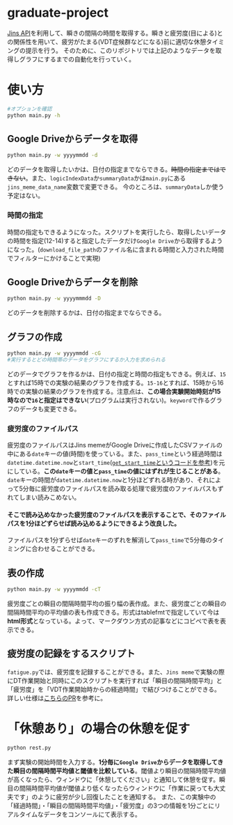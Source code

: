 # graduate-project
[Jins API](https://jins-meme.github.io/sdkdoc2/)を利用して、瞬きの間隔の時間を取得する。瞬きと疲労度(目による)との関係性を用いて、疲労がたまる(VDT症候群などになる)前に適切な休憩タイミングの提示を行う。
そのために、このリポジトリでは上記のようなデータを取得しグラフにするまでの自動化を行っていく。

# 使い方
```bash
#オプションを確認
python main.py -h
```
## Google Driveからデータを取得
```bash
python main.py -w yyyymmdd -d
```
どのデータを取得したいかは、日付の指定までならできる。~~時間の指定まではできない~~。また、`logicIndexData`か`summaryData`かは`main.py`にある`jins_meme_data_name`変数で変更できる。
今のところは、`summaryData`しか使う予定はない。
### 時間の指定
時間の指定もできるようになった。スクリプトを実行したら、取得したいデータの時間を指定(12-14)すると指定したデータだけ`Google Drive`から取得するようになった。(`download_file_path`のファイル名に含まれる時間と入力された時間でフィルターにかけることで実現)

## Google Driveからデータを削除
```bash
python main.py -w yyyymmmdd -D
```
どのデータを削除するかは、日付の指定までならできる。

## グラフの作成
```bash
python main.py -w yyyymmdd -cG
#実行するとどの時間帯のデータをグラフにするか入力を求められる
```
どのデータでグラフを作るかは、日付の指定と時間の指定もできる。例えば、`15`とすれば15時での実験の結果のグラフを作成する。`15-16`とすれば、15時から16時での実験の結果のグラフを作成する。注意点は、**この場合実験開始時刻が15時なので`16`と指定はできない**(プログラムは実行されない)。`keyword`で作るグラフのデータも変更できる。

### 疲労度のファイルパス
疲労度のファイルパスはJins memeがGoogle Driveに作成したCSVファイルの中にある`date`キーの値(時間)を使っている。また、`pass_time`という経過時間は`datetime.datetime.now`と`start_time`([`get_start_time`というコードを参考](https://github.com/haruya3/graduate-project/blob/master/my_google/my_drive/helper.py#L37))を元にしている。**この`date`キーの値と`pass_time`の値にはずれが生じることがある**。`date`キーの時間が`datetime.datetime.now`と1分ほどずれる時があり、それによって5分毎に疲労度のファイルパスを読み取る処理で疲労度のファイルパスもずれてしまい読みこめない。
#### そこで読み込めなかった疲労度のファイルパスを表示することで、そのファイルパスを1分ほどずらせば読み込めるようにできるよう改良した。
ファイルパスを1分ずらせば`date`キーのずれを解消して`pass_time`で5分毎のタイミングに合わせることができる。

## 表の作成
```bash
python main.py -w yyyymmdd -cT
```
疲労度ごとの瞬目の間隔時間平均の振り幅の表作成。また、疲労度ごとの瞬目の間隔時間平均の平均値の表も作成できる。形式はtablefmtで指定していて今は**html形式**となっている。よって、マークダウン方式の記事などにコピペで表を表示できる。

## 疲労度の記録をするスクリプト
`fatigue.py`では、疲労度を記録することができる。また、`Jins meme`で実験の際にDT作業開始と同時にこのスクリプトを実行すれば「瞬目の間隔時間平均」と「疲労度」を「VDT作業開始時からの経過時間」で結びつけることができる。
詳しい仕様は[こちらのPR](https://github.com/haruya3/graduate-project/pull/5)を参考に。

# 「休憩あり」の場合の休憩を促す
```bash
python rest.py
```
まず実験の開始時間を入力する。**1分毎に`Google Drive`からデータを取得してきた瞬目の間隔時間平均値と閾値を比較している**。閾値より瞬目の間隔時間平均値が高くなったら、ウィンドウに「休憩してください」と通知して休憩を促す。瞬目の間隔時間平均値が閾値より低くなったらウィンドウに「作業に戻っても大丈夫です」のように疲労が少し回復したことを通知する。
また、この実験中の「経過時間」・「瞬目の間隔時間平均値」・「疲労度」の3つの情報を1分ごとにリアルタイムなデータをコンソールにて表示する。
